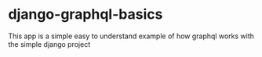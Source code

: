 # django-graphql-basics
This app is a simple easy to understand example of how graphql works with the simple django project 
